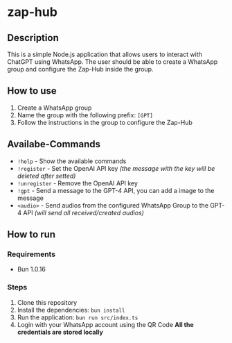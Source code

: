 # zap-hub

## Description
This is a simple Node.js application that allows users to interact with ChatGPT using WhatsApp.
The user should be able to create a WhatsApp group and configure the Zap-Hub inside the group.

## How to use
1. Create a WhatsApp group
2. Name the group with the following prefix: `[GPT]`
3. Follow the instructions in the group to configure the Zap-Hub

## Availabe-Commands
- `!help` - Show the available commands
- `!register` - Set the OpenAI API key _(the message with the key will be deleted after setted)_
- `!unregister` - Remove the OpenAI API key
- `!gpt` - Send a message to the GPT-4 API, you can add a image to the message
- `<audio>` - Send audios from the configured WhatsApp Group to the GPT-4 API _(will send all received/created audios)_

## How to run

### Requirements
- Bun 1.0.16

### Steps
1. Clone this repository
2. Install the dependencies: `bun install`
3. Run the application: `bun run src/index.ts`
4. Login with your WhatsApp account using the QR Code **All the credentials are stored locally**
